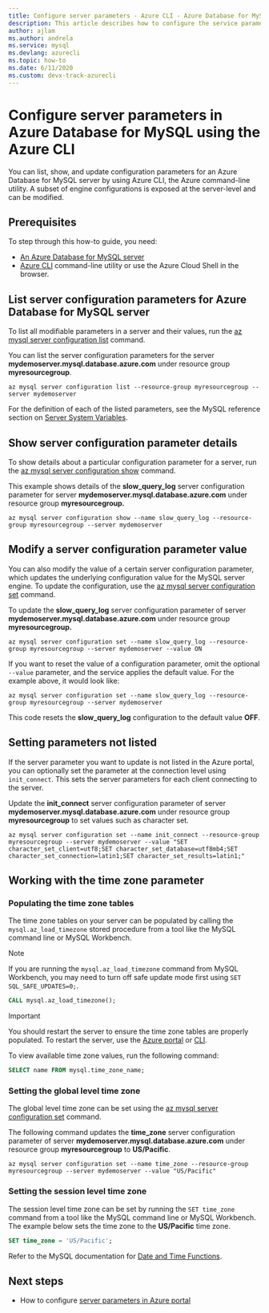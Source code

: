 ```yaml
---
title: Configure server parameters - Azure CLI - Azure Database for MySQL
description: This article describes how to configure the service parameters in Azure Database for MySQL using the Azure CLI command line utility.
author: ajlam
ms.author: andrela
ms.service: mysql
ms.devlang: azurecli
ms.topic: how-to
ms.date: 6/11/2020 
ms.custom: devx-track-azurecli
---
```

# Configure server parameters in Azure Database for MySQL using the Azure CLI
You can list, show, and update configuration parameters for an Azure Database for MySQL server by using Azure CLI, the Azure command-line utility. A subset of engine configurations is exposed at the server-level and can be modified. 

## Prerequisites
To step through this how-to guide, you need:
- [An Azure Database for MySQL server](quickstart-create-mysql-server-database-using-azure-cli.md)
- [Azure CLI](/cli/azure/install-azure-cli) command-line utility or use the Azure Cloud Shell in the browser.

## List server configuration parameters for Azure Database for MySQL server
To list all modifiable parameters in a server and their values, run the [az mysql server configuration list](/cli/azure/mysql/server/configuration#az-mysql-server-configuration-list) command.

You can list the server configuration parameters for the server **mydemoserver.mysql.database.azure.com** under resource group **myresourcegroup**.
```azurecli-interactive
az mysql server configuration list --resource-group myresourcegroup --server mydemoserver
```
For the definition of each of the listed parameters, see the MySQL reference section on [Server System Variables](https://dev.mysql.com/doc/refman/5.7/en/server-system-variables.html).

## Show server configuration parameter details
To show details about a particular configuration parameter for a server, run the [az mysql server configuration show](/cli/azure/mysql/server/configuration#az-mysql-server-configuration-show) command.

This example shows details of the **slow\_query\_log** server configuration parameter for server **mydemoserver.mysql.database.azure.com** under resource group **myresourcegroup.**
```azurecli-interactive
az mysql server configuration show --name slow_query_log --resource-group myresourcegroup --server mydemoserver
```
## Modify a server configuration parameter value
You can also modify the value of a certain server configuration parameter, which updates the underlying configuration value for the MySQL server engine. To update the configuration, use the [az mysql server configuration set](/cli/azure/mysql/server/configuration#az-mysql-server-configuration-set) command. 

To update the **slow\_query\_log** server configuration parameter of server **mydemoserver.mysql.database.azure.com** under resource group **myresourcegroup.**
```azurecli-interactive
az mysql server configuration set --name slow_query_log --resource-group myresourcegroup --server mydemoserver --value ON
```
If you want to reset the value of a configuration parameter, omit the optional `--value` parameter, and the service applies the default value. For the example above, it would look like:
```azurecli-interactive
az mysql server configuration set --name slow_query_log --resource-group myresourcegroup --server mydemoserver
```
This code resets the **slow\_query\_log** configuration to the default value **OFF**. 

## Setting parameters not listed
If the server parameter you want to update is not listed in the Azure portal, you can optionally set the parameter at the connection level using `init_connect`. This sets the server parameters for each client connecting to the server. 

Update the **init\_connect** server configuration parameter of server **mydemoserver.mysql.database.azure.com** under resource group **myresourcegroup** to set values such as character set.
```azurecli-interactive
az mysql server configuration set --name init_connect --resource-group myresourcegroup --server mydemoserver --value "SET character_set_client=utf8;SET character_set_database=utf8mb4;SET character_set_connection=latin1;SET character_set_results=latin1;"
```

## Working with the time zone parameter

### Populating the time zone tables

The time zone tables on your server can be populated by calling the `mysql.az_load_timezone` stored procedure from a tool like the MySQL command line or MySQL Workbench.

> [!NOTE]
> If you are running the `mysql.az_load_timezone` command from MySQL Workbench, you may need to turn off safe update mode first using `SET SQL_SAFE_UPDATES=0;`.

```sql
CALL mysql.az_load_timezone();
```

> [!IMPORTANT]
> You should restart the server to ensure the time zone tables are properly populated. To restart the server, use the [Azure portal](howto-restart-server-portal.md) or [CLI](howto-restart-server-cli.md).

To view available time zone values, run the following command:

```sql
SELECT name FROM mysql.time_zone_name;
```

### Setting the global level time zone

The global level time zone can be set using the [az mysql server configuration set](/cli/azure/mysql/server/configuration#az-mysql-server-configuration-set) command.

The following command updates the **time\_zone** server configuration parameter of server **mydemoserver.mysql.database.azure.com** under resource group **myresourcegroup** to **US/Pacific**.

```azurecli-interactive
az mysql server configuration set --name time_zone --resource-group myresourcegroup --server mydemoserver --value "US/Pacific"
```

### Setting the session level time zone

The session level time zone can be set by running the `SET time_zone` command from a tool like the MySQL command line or MySQL Workbench. The example below sets the time zone to the **US/Pacific** time zone.  

```sql
SET time_zone = 'US/Pacific';
```

Refer to the MySQL documentation for [Date and Time Functions](https://dev.mysql.com/doc/refman/5.7/en/date-and-time-functions.html#function_convert-tz).


## Next steps

- How to configure [server parameters in Azure portal](howto-server-parameters.md)
